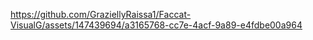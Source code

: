 

https://github.com/GraziellyRaissa1/Faccat-VisualG/assets/147439694/a3165768-cc7e-4acf-9a89-e4fdbe00a964

